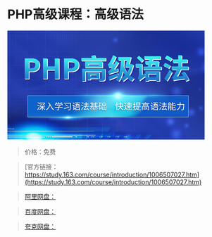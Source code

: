 # PHP高级课程：高级语法

![img](../../../assets/study163/free/2832ae6b941e44669f0f4f1bbafd97ee.jpg)

> 价格：免费

> [官方链接：https://study.163.com/course/introduction/1006507027.htm](https://study.163.com/course/introduction/1006507027.htm)

> [阿里网盘：]()

> [百度网盘：]()

> [夸克网盘：]()

